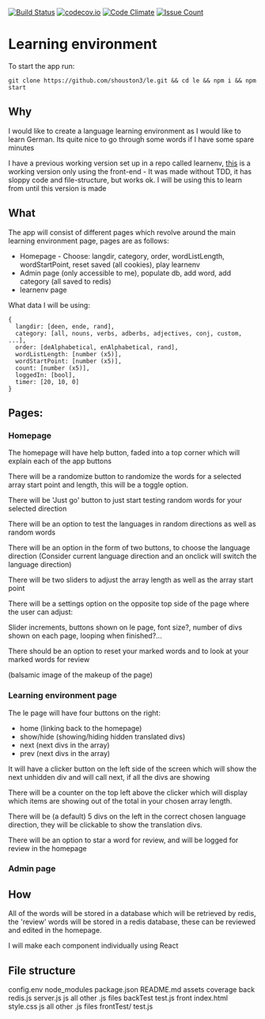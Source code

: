 [![Build Status](https://travis-ci.org/shouston3/le.svg?branch=master)](https://travis-ci.org/shouston3/le)
[![codecov.io](https://codecov.io/github/shouston3/le/coverage.svg?branch=master)](https://codecov.io/github/shouston3/le?branch=master)
[![Code Climate](https://codeclimate.com/github/shouston3/le/badges/gpa.svg)](https://codeclimate.com/github/shouston3/le)
[![Issue Count](https://codeclimate.com/github/shouston3/le/badges/issue_count.svg)](https://codeclimate.com/github/shouston3/le)

# Learning environment

To start the app run:

`git clone https://github.com/shouston3/le.git && cd le && npm i && npm start`

## Why

I would like to create a language learning environment as I would like to learn German.
Its quite nice to go through some words if I have some spare minutes

I have a previous working version set up in a repo called learnenv, [this](http://shouston3.github.io/learnenv) is a working version only using the front-end - It was made without TDD, it has sloppy code and file-structure, but works ok.
I will be using this to learn from until this version is made

## What

The app will consist of different pages which revolve around the main learning environment page, pages are as follows:
* Homepage - Choose: langdir, category, order, wordListLength, wordStartPoint, reset saved (all cookies), play learnenv
* Admin page (only accessible to me), populate db, add word, add category (all saved to redis)
* learnenv page

What data I will be using:

    {
      langdir: [deen, ende, rand],
      category: [all, nouns, verbs, adberbs, adjectives, conj, custom, ...],
      order: [deAlphabetical, enAlphabetical, rand],
      wordListLength: [number (x5)],
      wordStartPoint: [number (x5)],
      count: [number (x5)],
      loggedIn: [bool],
      timer: [20, 10, 0]
    }

## Pages:

### Homepage

The homepage will have help button, faded into a top corner which will explain each of the app buttons

There will be a randomize button to randomize the words for a selected array start point and length, this will be a toggle option.

There will be 'Just go' button to just start testing random words for your selected direction

There will be an option to test the languages in random directions as well as random words

There will be an option in the form of two buttons, to choose the language direction (Consider current language direction and an onclick will switch the language direction)

There will be two sliders to adjust the array length as well as the array start point

There will be a settings option on the opposite top side of the page where the user can adjust:

Slider increments, buttons shown on le page, font size?, number of divs shown on each page, looping when finished?...

There should be an option to reset your marked words and to look at your marked words for review

(balsamic image of the makeup of the page)

### Learning environment page

The le page will have four buttons on the right:
* home (linking back to the homepage)
* show/hide (showing/hiding hidden translated divs)
* next (next divs in the array)
* prev (next divs in the array)

It will have a clicker button on the left side of the screen which will show the next unhidden div and will call next, if all the divs are showing

There will be a counter on the top left above the clicker which will display which items are showing out of the total in your chosen array length.

There will be (a default) 5 divs on the left in the correct chosen language direction, they will be clickable to show the translation divs.

There will be an option to star a word for review, and will be logged for review in the homepage

### Admin page

## How

All of the words will be stored in a database which will be retrieved by redis, the 'review' words will be stored in a redis database, these can be reviewed and edited in the homepage.

I will make each component individually using React

## File structure

config.env
node_modules
package.json
README.md
assets
coverage
back
  redis.js
  server.js
  js
    all other .js files
  backTest
    test.js
front
  index.html
  style.css
  js
    all other .js files
  frontTest/
    test.js
